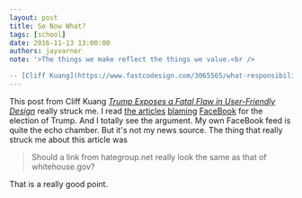 ```yaml
---
layout: post
title: So Now What?
tags: [school]
date: 2016-11-13 13:00:00
authors: jayvarner
note: '>The things we make reflect the things we value.<br />

-- [Cliff Kuang](https://www.fastcodesign.com/3065565/what-responsibility-does-design-bear-for-the-trump-era)'
---
```

This post from Cliff Kuang *[Trump Exposes a Fatal Flaw in User-Friendly Design](https://www.fastcodesign.com/3065565/what-responsibility-does-design-bear-for-the-trump-era)* really struck me. I read [the articles](http://nymag.com/selectall/2016/11/donald-trump-won-because-of-facebook.html) [blaming](https://techcrunch.com/2016/11/14/how-to-watch-the-world-burn-and-do-nothing/) [FaceBook](http://www.slate.com/blogs/future_tense/2016/11/11/we_can_t_know_whether_facebook_is_to_blame_for_trump_s_win.html) for the election of Trump. And I totally see the argument. My own FaceBook feed is quite the echo chamber. But it's not my news source. The thing that really struck me about this article was

>Should a link from hategroup.net really look the same as that of whitehouse.gov?

That is a really good point. 

